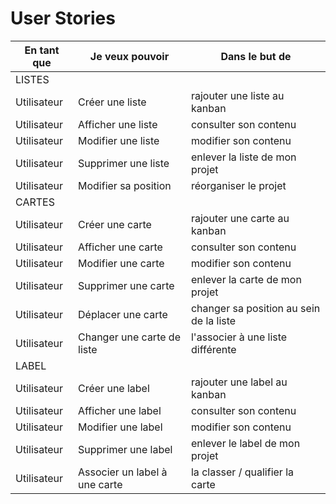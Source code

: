 # User Stories

|En tant que|Je veux pouvoir| Dans le but de|
|---|---|---|
|LISTES|
|Utilisateur| Créer une liste| rajouter une liste au kanban|
|Utilisateur| Afficher une liste| consulter son contenu|
|Utilisateur| Modifier une liste| modifier son contenu|
|Utilisateur| Supprimer une liste| enlever la liste de mon projet|
|Utilisateur| Modifier sa position| réorganiser le projet|
|CARTES|
|Utilisateur| Créer une carte| rajouter une carte au kanban|
|Utilisateur| Afficher une carte| consulter son contenu|
|Utilisateur| Modifier une carte| modifier son contenu|
|Utilisateur| Supprimer une carte| enlever la carte de mon projet|
|Utilisateur| Déplacer une carte| changer sa position au sein de la liste|
|Utilisateur| Changer une carte de liste| l'associer à une liste différente|
|LABEL|
|Utilisateur| Créer une label| rajouter une label au kanban|
|Utilisateur| Afficher une label| consulter son contenu|
|Utilisateur| Modifier une label| modifier son contenu|
|Utilisateur| Supprimer une label| enlever le label de mon projet|
|Utilisateur| Associer un label à une carte| la classer / qualifier la carte|
